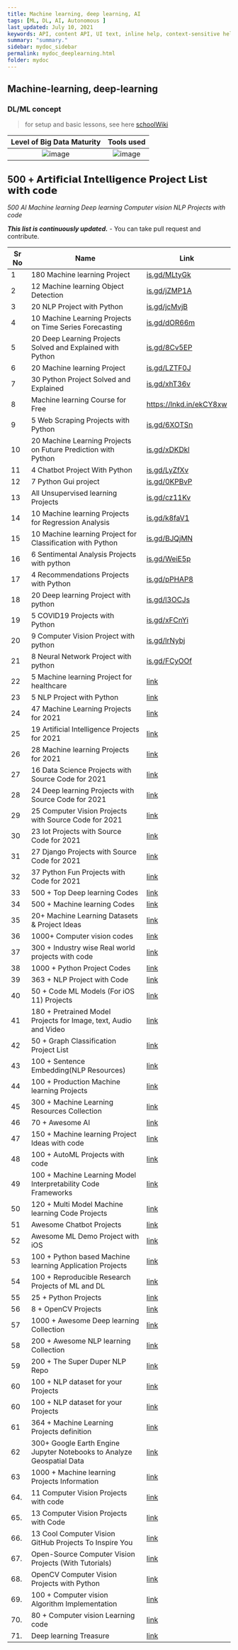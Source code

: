 ```yaml
---
title: Machine learning, deep learning, AI
tags: [ML, DL, AI, Autonomous ]
last_updated: July 10, 2021
keywords: API, content API, UI text, inline help, context-sensitive help, popovers, tooltips
summary: "summary."
sidebar: mydoc_sidebar
permalink: mydoc_deeplearning.html
folder: mydoc
---
```


## Machine-learning, deep-learning


### DL/ML concept 

> for setup and basic lessons, see here [schoolWiki](https://github.com/aiegoo/resume/wiki)

| Level of Big Data Maturity | Tools used |
| :---: | :---: |
|  ![image](https://user-images.githubusercontent.com/42961200/83480803-40c81600-a4d7-11ea-92fa-c2ad6ce9eac4.png) |  ![image](https://user-images.githubusercontent.com/42961200/83480002-212fee00-a4d5-11ea-8e25-12b4d0e1f4e4.png) |


## 500 + 𝗔𝗿𝘁𝗶𝗳𝗶𝗰𝗶𝗮𝗹 𝗜𝗻𝘁𝗲𝗹𝗹𝗶𝗴𝗲𝗻𝗰𝗲 𝗣𝗿𝗼𝗷𝗲𝗰𝘁 𝗟𝗶𝘀𝘁 𝘄𝗶𝘁𝗵 𝗰𝗼𝗱𝗲

*500 AI Machine learning Deep learning Computer vision NLP Projects with code*

***This list is continuously updated.*** - You can take pull request and contribute.

| Sr No | Name                                                         | Link                                |
| ----- | ------------------------------------------------------------ | ----------------------------------- |
| 1     | 180 Machine learning Project                                 | [is.gd/MLtyGk](http://is.gd/MLtyGk) |
| 2     | 12 Machine learning Object Detection                         | [is.gd/jZMP1A](http://is.gd/jZMP1A) |
| 3     | 20 NLP Project with Python                                   | [is.gd/jcMvjB](http://is.gd/jcMvjB) |
| 4     | 10 Machine Learning Projects on Time Series Forecasting      | [is.gd/dOR66m](http://is.gd/dOR66m) |
| 5     | 20 Deep Learning Projects Solved and Explained with Python   | [is.gd/8Cv5EP](http://is.gd/8Cv5EP) |
| 6     | 20 Machine learning Project                                  | [is.gd/LZTF0J](http://is.gd/LZTF0J) |
| 7     | 30 Python Project Solved and Explained                       | [is.gd/xhT36v](http://is.gd/xhT36v) |
| 8     | Machine learning Course for Free                             | https://lnkd.in/ekCY8xw             |
| 9     | 5 Web Scraping Projects with Python                          | [is.gd/6XOTSn](http://is.gd/6XOTSn) |
| 10    | 20 Machine Learning Projects on Future Prediction with Python | [is.gd/xDKDkl](http://is.gd/xDKDkl) |
| 11    | 4 Chatbot Project With Python                                | [is.gd/LyZfXv](http://is.gd/LyZfXv) |
| 12    | 7 Python Gui project                                         | [is.gd/0KPBvP](http://is.gd/0KPBvP) |
| 13    | All Unsupervised learning Projects                           | [is.gd/cz11Kv](http://is.gd/cz11Kv) |
| 14    | 10 Machine learning Projects for Regression Analysis         | [is.gd/k8faV1](http://is.gd/k8faV1) |
| 15    | 10 Machine learning Project for Classification with Python   | [is.gd/BJQjMN](http://is.gd/BJQjMN) |
| 16    | 6 Sentimental Analysis Projects with python                  | [is.gd/WeiE5p](http://is.gd/WeiE5p) |
| 17    | 4 Recommendations Projects with Python                       | [is.gd/pPHAP8](http://is.gd/pPHAP8) |
| 18    | 20 Deep learning Project with python                         | [is.gd/l3OCJs](http://is.gd/l3OCJs) |
| 19    | 5 COVID19 Projects with Python                               | [is.gd/xFCnYi](http://is.gd/xFCnYi) |
| 20    | 9 Computer Vision Project with python                        | [is.gd/lrNybj](http://is.gd/lrNybj) |
| 21    | 8 Neural Network Project with python                         | [is.gd/FCyOOf](is.gd/FCyOOf)        |
| 22    | 5 Machine learning Project for healthcare                    | [link](https://bit.ly/3b86bOH)              |
| 23    | 5 NLP Project with Python                                    | [link](https://bit.ly/3hExtNS)              |
| 24    | 47 Machine Learning Projects for 2021                        | [link](https://bit.ly/356bjiC)              |
| 25    | 19 Artificial Intelligence Projects for 2021                 | [link](https://bit.ly/38aLgsg)              |
| 26    | 28 Machine learning Projects for 2021                        | [link](https://bit.ly/3bguRF1)              |
| 27    | 16 Data Science Projects with Source Code for 2021           | [link](https://bit.ly/3oa4zYD)              |
| 28    | 24 Deep learning Projects with Source Code for 2021          | [link](https://bit.ly/3rQrOsU)             |
| 29    | 25 Computer Vision Projects with Source Code for 2021        | [link](https://bit.ly/2JDMO4I)              |
| 30    | 23 Iot Projects with Source Code for 2021                    | [link](https://bit.ly/354gT53)              |
| 31    | 27 Django Projects with Source Code for 2021                 | [link](https://bit.ly/2LdRPRZ)              |
| 32    | 37 Python Fun Projects with Code for 2021                    | [link](https://bit.ly/3hBHzz4)              |
| 33    | 500 + Top Deep learning Codes                                | [link](https://bit.ly/3n7AkAc)              |
| 34    | 500 + Machine learning Codes                                 | [link](https://bit.ly/3b32n13)              |
| 35    | 20+ Machine Learning Datasets & Project Ideas                | [link](https://bit.ly/3b2J48c)              |
| 36    | 1000+ Computer vision codes                                  | [link](https://bit.ly/2LiX1nv)              |
| 37    | 300 + Industry wise Real world projects with code            | [link](https://bit.ly/3rN7lVR)              |
| 38    | 1000 + Python Project Codes                                  | [link](https://bit.ly/3oca2xM)             |
| 39    | 363 + NLP Project with Code                                  | [link](https://bit.ly/3b442DO)              |
| 40    | 50 + Code ML Models (For iOS 11) Projects                    | [link](https://bit.ly/389dB2s)              |
| 41    | 180 + Pretrained Model Projects for Image, text, Audio and Video | [link](https://bit.ly/3hFyQMw)              |
| 42    | 50 + Graph Classification Project List                       | [link](https://bit.ly/3rOYFhH)              |
| 43    | 100 + Sentence Embedding(NLP Resources)                      | [link](https://bit.ly/355aS8c)              |
| 44    | 100 + Production Machine learning Projects                   | [link](https://bit.ly/353ckI0)              |
| 45    | 300 + Machine Learning Resources Collection                  | [link](https://bit.ly/3b2LjIE)              |
| 46    | 70 + Awesome AI                                              | [link](https://bit.ly/3hDIXkD)              |
| 47    | 150 + Machine learning Project Ideas with code               | [link](https://bit.ly/38bfpbg)              |
| 48    | 100 + AutoML Projects with code                              | [link](https://bit.ly/356zxZX)              |
| 49    | 100 + Machine Learning Model Interpretability Code Frameworks | [link](https://bit.ly/3n7FaNB)              |
| 50    | 120 + Multi Model Machine learning Code Projects             | [link](https://bit.ly/38QRI76)              |
| 51    | Awesome Chatbot Projects                                     | [link](https://bit.ly/3rQyxmE)              |
| 52    | Awesome ML Demo Project with iOS                             | [link](https://bit.ly/389hZOY)              |
| 53    | 100 + Python based Machine learning Application Projects     | [link](https://bit.ly/3n9zLWv)              |
| 54    | 100 + Reproducible Research Projects of ML and DL            | [link](https://bit.ly/2KQ0J8C)              |
| 55    | 25 + Python Projects                                         | [link](https://bit.ly/353fRpK)              |
| 56    | 8 + OpenCV Projects                                          | [link](https://bit.ly/389mj0B)              |
| 57    | 1000 + Awesome Deep learning Collection                      | [link](https://bit.ly/3b0a9Jj)              |
| 58    | 200 + Awesome NLP learning Collection                        | [link](https://bit.ly/3b74b9o)              |
| 59    | 200 + The Super Duper NLP Repo                               | [link](https://bit.ly/3hDNnbd)              |
| 60    | 100 + NLP dataset for your Projects                          | [link](https://bit.ly/353h2Wc)              |
| 60    | 100 + NLP dataset for your Projects                          | [link](https://bit.ly/353h2Wc)              |
| 61    | 364 + Machine Learning Projects definition                   | [link](https://bit.ly/2X5QRdb)              |
| 62    | 300+ Google Earth Engine Jupyter Notebooks to Analyze Geospatial Data | [link](https://bit.ly/387JwjC)              |
| 63    | 1000 + Machine learning Projects Information                 | [link](https://bit.ly/3rMGk4N)              |
| 64.   | 11 Computer Vision Projects with code                        | [link](https://bit.ly/38gz2OR)              |
| 65.   | 13 Computer Vision Projects with Code                        | [link](https://bit.ly/3hMJdhh)              |
| 66.   | 13 Cool Computer Vision GitHub Projects To Inspire You       | [link](https://bit.ly/2LrSv6d)              |
| 67.   | Open-Source Computer Vision Projects (With Tutorials)        | [link](https://bit.ly/3pUss6U)              |
| 68.   | OpenCV Computer Vision Projects with Python                  | [link](https://bit.ly/38jmGpn)              |
| 69.   | 100 + Computer vision Algorithm Implementation               | [link](https://bit.ly/3rWgrzF)              |
| 70.   | 80 + Computer vision Learning code                           | [link](https://bit.ly/3hKCpkm)              |
| 71.   | Deep learning Treasure                                       | [link](https://bit.ly/359zLQb)              |

